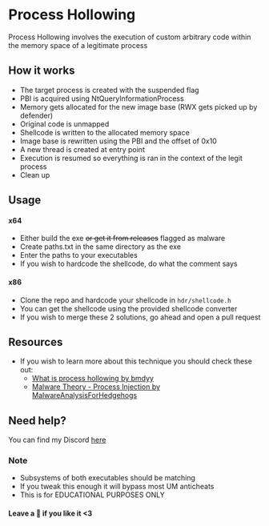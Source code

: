 # Process Hollowing
Process Hollowing involves the execution of custom arbitrary code within the memory space of a legitimate process

## How it works
- The target process is created with the suspended flag
- PBI is acquired using NtQueryInformationProcess
- Memory gets allocated for the new image base (RWX gets picked up by defender)
- Original code is unmapped
- Shellcode is written to the allocated memory space
- Image base is rewritten using the PBI and the offset of 0x10
- A new thread is created at entry point
- Execution is resumed so everything is ran in the context of the legit process
- Clean up

## Usage
#### x64
- Either build the exe ~~or get it from releases~~ flagged as malware
- Create paths.txt in the same directory as the exe
- Enter the paths to your executables
- If you wish to hardcode the shellcode, do what the comment says

#### x86
- Clone the repo and hardcode your shellcode in `hdr/shellcode.h`
- You can get the shellcode using the provided shellcode converter
- If you wish to merge these 2 solutions, go ahead and open a pull request

## Resources
- If you wish to learn more about this technique you should check these out:
    - [What is process hollowing by bmdyy](https://www.youtube.com/watch?v=aQQT-nYoiJo)
    - [Malware Theory - Process Injection by MalwareAnalysisForHedgehogs](https://www.youtube.com/watch?v=tBR1-1J5Jec)

## Need help?
You can find my Discord [here](https://hellokittyfan48.github.io/)

### Note
- Subsystems of both executables should be matching
- If you tweak this enough it will bypass most UM anticheats
- This is for EDUCATIONAL PURPOSES ONLY

#### Leave a 🌟 if you like it <3

